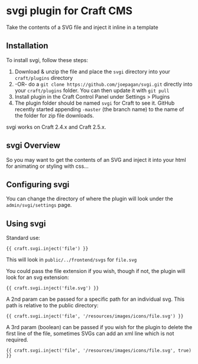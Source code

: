 # svgi plugin for Craft CMS

Take the contents of a SVG file and inject it inline in a template

## Installation

To install svgi, follow these steps:

1. Download & unzip the file and place the `svgi` directory into your `craft/plugins` directory
2.  -OR- do a `git clone https://github.com/joepagan/svgi.git` directly into your `craft/plugins` folder.  You can then update it with `git pull`
3. Install plugin in the Craft Control Panel under Settings > Plugins
4. The plugin folder should be named `svgi` for Craft to see it.  GitHub recently started appending `-master` (the branch name) to the name of the folder for zip file downloads.

svgi works on Craft 2.4.x and Craft 2.5.x.

## svgi Overview

So you may want to get the contents of an SVG and inject it into your html for animating or styling with css...

## Configuring svgi

You can change the directory of where the plugin will look under the `admin/svgi/settings` page.

## Using svgi

Standard use: 

`{{ craft.svgi.inject('file') }}`

This will look in `public/../frontend/svgs` for `file.svg`

You could pass the file extension if you wish, though if not, the plugin will look for an svg extension:

`{{ craft.svgi.inject('file.svg') }}`

A 2nd param can be passed for a specific path for an individual svg. This path is relative to the public directory:

`{{ craft.svgi.inject('file', '/resources/images/icons/file.svg') }}`

A 3rd param (boolean) can be passed if you wish for the plugin to delete the first line of the file, sometimes SVGs can add an xml line which is not required.

`{{ craft.svgi.inject('file', '/resources/images/icons/file.svg', true) }}`
